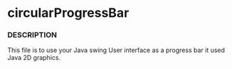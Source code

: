 # circularProgressBar

### DESCRIPTION
This file is to use your Java swing User interface as a progress bar it used Java 2D graphics.



